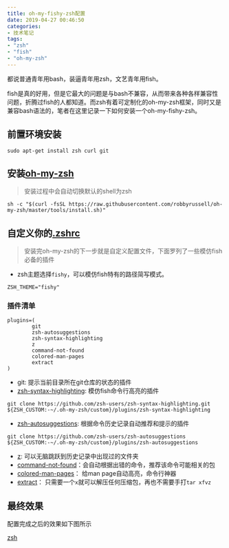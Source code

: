 ```yaml
---
title: oh-my-fishy-zsh配置
date: 2019-04-27 00:46:50
categories:
- 技术笔记
tags: 
- "zsh"
- "fish"
- "oh-my-zsh"
---
```


都说普通青年用bash，装逼青年用zsh，文艺青年用fish。

fish是真的好用，但是它最大的问题是与bash不兼容，从而带来各种各样兼容性问题，折腾过fish的人都知道。而zsh有着可定制化的oh-my-zsh框架，同时又是兼容bash语法的，笔者在这里记录一下如何安装一个oh-my-fishy-zsh。

<!-- more -->

## 前置环境安装
```
sudo apt-get install zsh curl git
```

## 安装[oh-my-zsh](https://github.com/robbyrussell/oh-my-zsh)
> 安装过程中会自动切换默认的shell为zsh

```
sh -c "$(curl -fsSL https://raw.githubusercontent.com/robbyrussell/oh-my-zsh/master/tools/install.sh)"
```

## 自定义你的[.zshrc](zshrc)
> 安装完oh-my-zsh的下一步就是自定义配置文件，下面罗列了一些模仿fish必备的插件

- zsh主题选择`fishy`，可以模仿fish特有的路径简写模式。

```
ZSH_THEME="fishy"
```

### 插件清单

```
plugins=(
        git
        zsh-autosuggestions
        zsh-syntax-highlighting
        z
        command-not-found
        colored-man-pages
        extract
)
```

- git: 提示当前目录所在git仓库的状态的插件
- [zsh-syntax-highlighting](https://github.com/zsh-users/zsh-syntax-highlighting.git): 模仿fish命令行高亮的插件
    
```
git clone https://github.com/zsh-users/zsh-syntax-highlighting.git ${ZSH_CUSTOM:-~/.oh-my-zsh/custom}/plugins/zsh-syntax-highlighting
```

- [zsh-autosuggestions](https://github.com/zsh-users/zsh-autosuggestions): 根据命令历史记录自动推荐和提示的插件

```
git clone https://github.com/zsh-users/zsh-autosuggestions ${ZSH_CUSTOM:-~/.oh-my-zsh/custom}/plugins/zsh-autosuggestions
```
- [z](https://github.com/robbyrussell/oh-my-zsh/tree/master/plugins/z): 可以无脑跳跃到历史记录中出现过的文件夹
- [command-not-found](https://github.com/robbyrussell/oh-my-zsh/blob/master/plugins/command-not-found)：会自动根据出错的命令，推荐该命令可能相关的包
- [colored-man-pages](https://github.com/robbyrussell/oh-my-zsh/blob/master/plugins/colored-man-pages)： 给man page自动高亮，命令行神器
- [extract](https://github.com/robbyrussell/oh-my-zsh/tree/master/plugins/extract)： 只需要一个`x`就可以解压任何压缩包，再也不需要手打`tar xfvz`

## 最终效果
配置完成之后的效果如下图所示

[zsh](zsh.png)
